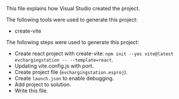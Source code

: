 This file explains how Visual Studio created the project.

The following tools were used to generate this project:
- create-vite

The following steps were used to generate this project:
- Create react project with create-vite: `npm init --yes vite@latest evchargingstation -- --template=react`.
- Updating vite.config.js with port.
- Create project file (`evchargingstation.esproj`).
- Create `launch.json` to enable debugging.
- Add project to solution.
- Write this file.
